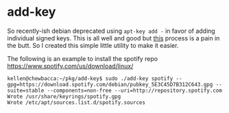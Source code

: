 # add-key

So recently-ish debian deprecated using `apt-key add -` in favor of adding individual signed keys. This is all well and good but [this](https://unix.stackexchange.com/questions/332672/how-to-add-a-third-party-repo-and-key-in-debian) process is a pain in the butt. So I created this simple little utility to make it easier.

The following is an example to install the spotify repo https://www.spotify.com/us/download/linux/
```
kellen@chewbacca:~/pkg/add-key$ sudo ./add-key spotify --gpg=https://download.spotify.com/debian/pubkey_5E3C45D7B312C643.gpg --suite=stable --components=non-free --uri=http://repository.spotify.com
Wrote /usr/share/keyrings/spotify.gpg
Wrote /etc/apt/sources.list.d/spotify.sources
```

